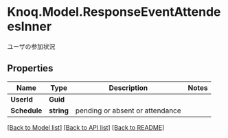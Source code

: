 # Knoq.Model.ResponseEventAttendeesInner
ユーザの参加状況

## Properties

Name | Type | Description | Notes
------------ | ------------- | ------------- | -------------
**UserId** | **Guid** |  | 
**Schedule** | **string** | pending or absent or attendance | 

[[Back to Model list]](../README.md#documentation-for-models) [[Back to API list]](../README.md#documentation-for-api-endpoints) [[Back to README]](../README.md)

